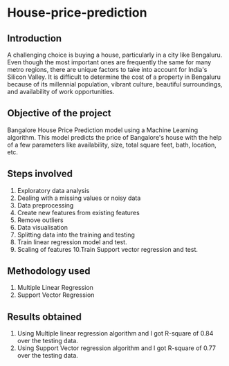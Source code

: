 # House-price-prediction
## Introduction
A challenging choice is buying a house, particularly in a city like Bengaluru. Even though the most important ones are frequently the same for many metro regions, there are unique factors to take into account for India's Silicon Valley. It is difficult to determine the cost of a property in Bengaluru because of its millennial population, vibrant culture, beautiful surroundings, and availability of work opportunities.
## Objective of the project
Bangalore House Price Prediction model using a Machine Learning algorithm. This model predicts the price of Bangalore's house with the help of a few parameters like availability, size, total square feet, bath, location, etc.
## Steps involved
1. Exploratory data analysis
2. Dealing with a missing values or noisy data
3. Data preprocessing
4. Create new features from existing features
5. Remove outliers
6. Data visualisation
7. Splitting data into the training and testing 
8. Train linear regression model and test.
9. Scaling of features
10.Train Support vector regression and test.
## Methodology  used
1. Multiple Linear Regression
2. Support Vector Regression
## Results obtained
1. Using Multiple linear regression algorithm and I got R-square of 0.84 over the testing data.
2. Using Support Vector regression algorithm and I got R-square of 0.77 over the testing data. 
